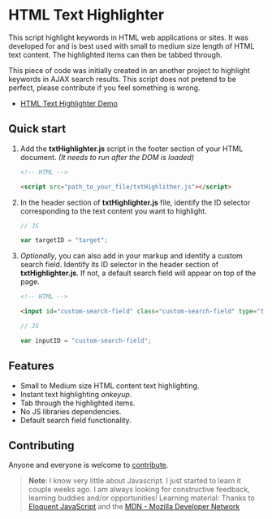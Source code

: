 # HTML Text Highlighter

This script highlight keywords in HTML web applications or sites. It was developed for and is best used with small to medium size length of HTML text content. The highlighted items can then be tabbed through.

This piece of code was initially created in an another project to highlight keywords in AJAX search results. This script does not pretend to be perfect, please contribute if you feel something is wrong.

- [HTML Text Highlighter Demo](http://idannniel.github.io/html-text-highlighter/)


## Quick start

1. Add the **txtHighlighter.js** script in the footer section of your HTML document. *(It needs to run after the DOM is loaded)*
	```html
	<!-- HTML -->

	<script src="path_to_your_file/txtHighlither.js"></script>
	
	
	```    

2. In the header section of **txtHighlighter.js** file, identify the ID selector corresponding to the text content you want to highlight.
	```js
	// JS

	var targetID = "target";


	```


3. *Optionally*, you can also add in your markup and identify a custom search field. Identify its ID selector in the header section of **txtHighlighter.js**. If not, a default search field will appear on top of the page.

	```html
	<!-- HTML -->

	<input id="custom-search-field" class="custom-search-field" type="text" name="search" placeholder="Custom Search Field" tabindex="1"/>


	```

	```js
	// JS

	var inputID = "custom-search-field";


	```


## Features
* Small to Medium size HTML content text highlighting.
* Instant text highlighting *onkeyup*.
* Tab through the highlighted items.
* No JS libraries dependencies.
* Default search field functionality.

## Contributing
Anyone and everyone is welcome to [contribute](humans.txt).

> **Note**: I know very little about Javascript. I just started to learn it couple weeks ago. I am always looking for constructive feedback, learning buddies and/or opportunities! Learning material: Thanks to [Eloquent JavaScript](http://eloquentjavascript.net) and the [MDN - Mozilla Developer Network](https://developer.mozilla.org/en-US/docs/Web/JavaScript)